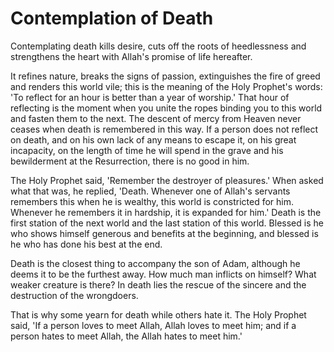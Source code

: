 Contemplation of Death
======================

Contemplating death kills desire, cuts off the roots of heedlessness
and strengthens the heart with Allah's promise of life hereafter.

It refines nature, breaks the signs of passion, extinguishes the fire
of greed and renders this world vile; this is the meaning of the Holy
Prophet's words: 'To reflect for an hour is better than a year of
worship.' That hour of reflecting is the moment when you unite the ropes
binding you to this world and fasten them to the next. The descent of
mercy from Heaven never ceases when death is remembered in this way. If
a person does not reflect on death, and on his own lack of any means to
escape it, on his great incapacity, on the length of time he will spend
in the grave and his bewilderment at the Resurrection, there is no good
in him.

The Holy Prophet said, 'Remember the destroyer of pleasures.' When
asked what that was, he replied, 'Death. Whenever one of Allah's
servants remembers this when he is wealthy, this world is constricted
for him. Whenever he remembers it in hardship, it is expanded for him.'
Death is the first station of the next world and the last station of
this world. Blessed is he who shows himself generous and benefits at the
beginning, and blessed is he who has done his best at the end.

Death is the closest thing to accompany the son of Adam, although he
deems it to be the furthest away. How much man inflicts on himself? What
weaker creature is there? In death lies the rescue of the sincere and
the destruction of the wrongdoers.

That is why some yearn for death while others hate it. The Holy Prophet
said, 'If a person loves to meet Allah, Allah loves to meet him; and if
a person hates to meet Allah, the Allah hates to meet him.'


